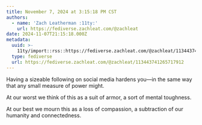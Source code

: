 ```yaml
---
title: November 7, 2024 at 3:15:18 PM CST
authors:
  - name: 'Zach Leatherman :11ty:'
    url: https://fediverse.zachleat.com/@zachleat
date: 2024-11-07T21:15:18.000Z
metadata:
  uuid: >-
    11ty/import::rss::https://fediverse.zachleat.com/@zachleat/113443741265717912
  type: fediverse
  url: https://fediverse.zachleat.com/@zachleat/113443741265717912
---
```

Having a sizeable following on social media hardens you—in the same way that any small measure of power might.

At our worst we think of this as a suit of armor, a sort of mental toughness.

At our best we mourn this as a loss of compassion, a subtraction of our humanity and connectedness.